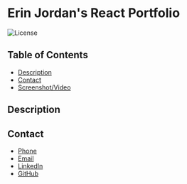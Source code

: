 # Erin Jordan's React Portfolio

![License](https://img.shields.io/badge/License-MIT-blue.svg)

## Table of Contents
* [Description](#Description)
* [Contact](#Contact)
* [Screenshot/Video](#Screenshot/Video)

## Description

## Contact
* <a href="tel:8104447591">Phone</a> <br>
* <a href="https://erinjordan2790@gmail.com">Email</a> <br>
* <a href=https://www.linkedin.com/in/erin-jordan-6b58a51a0/>LinkedIn</a> <br>
* <a href="https://github.com/ErinJordan222">GitHub</a> <br>